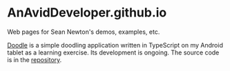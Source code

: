 # AnAvidDeveloper.github.io
Web pages for Sean Newton's demos, examples, etc.

[Doodle](/Doodle/) is a simple doodling application 
written in TypeScript on my Android tablet as a 
learning exercise.  Its development is ongoing.
The source code is in the 
[repository](https://github.com/AnAvidDeveloper/Doodle).
